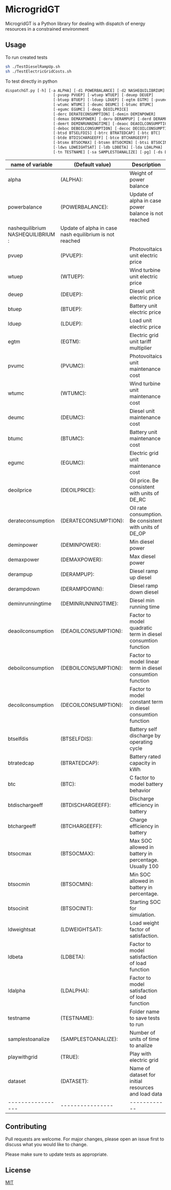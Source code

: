 # MicrogridGT

MicrogridGT is a Python library for dealing with dispatch of energy resources in a constrained environment

## Usage
To run created tests
```sh
sh ./TestDieselRampUp.sh
sh ./TestElectricGridCosts.sh 
```
To test directly in python
```python
dispatchGT.py [-h] [-a ALPHA] [-d1 POWERBALANCE] [-d2 NASHEQUILIBRIUM]
                     [-pvuep PVUEP] [-wtuep WTUEP] [-deuep DEUEP]
                     [-btuep BTUEP] [-lduep LDUEP] [-egtm EGTM] [-pvumc PVUMC]
                     [-wtumc WTUMC] [-deumc DEUMC] [-btumc BTUMC]
                     [-egumc EGUMC] [-deop DEOILPRICE]
                     [-derc DERATECONSUMPTION] [-demin DEMINPOWER]
                     [-demax DEMAXPOWER] [-deru DERAMPUP] [-derd DERAMPDOWN]
                     [-demrt DEMINRUNNINGTIME] [-deaoc DEAOILCONSUMPTION]
                     [-deboc DEBOILCONSUMPTION] [-decoc DECOILCONSUMPTION]
                     [-btsd BTSELFDIS] [-btrc BTRATEDCAP] [-btc BTC]
                     [-btde BTDISCHARGEEFF] [-btce BTCHARGEEFF]
                     [-btsmx BTSOCMAX] [-btsmn BTSOCMIN] [-btsi BTSOCINIT]
                     [-ldws LDWEIGHTSAT] [-ldb LDBETA] [-lda LDALPHA]
                     [-tn TESTNAME] [-sa SAMPLESTOANALIZE] [-pg] [-ds DATASET]

```

name of variable | (Default value)| Description
-----------------|----------------|------------
alpha  |(ALPHA): |  Weight of power balance
powerbalance |(POWERBALANCE): |  Update of alpha in case power balance is not reached
nashequilibrium NASHEQUILIBRIUM : |  Update of alpha in case nash equilibrium is not reached
pvuep  |(PVUEP): |  Photovoltaics unit electric price
wtuep  |(WTUEP): |  Wind turbine unit electric price
deuep  |(DEUEP): |  Diesel unit electric price
btuep  |(BTUEP): |  Battery unit electric price
lduep  |(LDUEP): |  Load unit electric price
egtm |(EGTM): |  Electric grid unit tariff multiplier
pvumc  |(PVUMC): |  Photovoltaics unit maintenance cost
wtumc  |(WTUMC): |  Wind turbine unit maintenance cost
deumc  |(DEUMC): |  Diesel unit maintenance cost
btumc  |(BTUMC): |  Battery unit maintenance cost
egumc  |(EGUMC): |  Electric grid unit maintenance cost
deoilprice |(DEOILPRICE): |  Oil price. Be consistent with units of DE_RC
derateconsumption  |(DERATECONSUMPTION): |  Oil rate consumption. Be consistent with units of DE_OP
deminpower |(DEMINPOWER): |  Min diesel power
demaxpower |(DEMAXPOWER): |  Max diesel power
derampup |(DERAMPUP): |  Diesel ramp up diesel
derampdown |(DERAMPDOWN): |  Diesel ramp down diesel
deminrunningtime |(DEMINRUNNINGTIME): |  Diesel min running time
deaoilconsumption  |(DEAOILCONSUMPTION): |  Factor to model quadratic term in diesel consumtion function
deboilconsumption  |(DEBOILCONSUMPTION): |  Factor to model linear term in diesel consumtion function
decoilconsumption  |(DECOILCONSUMPTION): |  Factor to model constant term in diesel consumtion function
btselfdis  |(BTSELFDIS): |  Battery self discharge by operating cycle
btratedcap |(BTRATEDCAP): |  Battery rated capacity in kWh
btc  |(BTC): |  C factor to model battery behavior
btdischargeeff |(BTDISCHARGEEFF): |  Discharge efficiency in battery
btchargeeff  |(BTCHARGEEFF): |  Charge efficiency in battery
btsocmax |(BTSOCMAX): |  Max SOC allowed in battery in percentage. Usually 100
btsocmin |(BTSOCMIN): |  Min SOC allowed in battery in percentage.
btsocinit  |(BTSOCINIT): |  Starting SOC for simulation.
ldweightsat  |(LDWEIGHTSAT): |  Load weight factor of satisfaction.
ldbeta |(LDBETA): |  Factor to model satisfaction of load function
ldalpha  |(LDALPHA): |  Factor to model satisfaction of load function
testname |(TESTNAME): |  Folder name to save tests to run
samplestoanalize |(SAMPLESTOANALIZE): |  Number of units of time to analize
playwithgrid |(TRUE): | Play with electric grid
dataset  |(DATASET): |  Name of dataset for initial resources and load data
-----------------|----------------|------------

## Contributing
Pull requests are welcome. For major changes, please open an issue first to discuss what you would like to change.

Please make sure to update tests as appropriate.

## License
[MIT](https://choosealicense.com/licenses/mit/)
